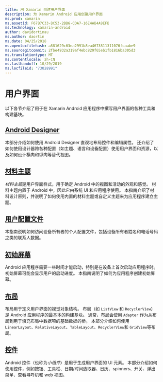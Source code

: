 ```yaml
---
title: 用 Xamarin 创建用户界面
description: 为 Xamarin Android 应用创建用户界面
ms.prod: xamarin
ms.assetid: F67B7C33-BC53-2BB6-CDA7-16E4AB4A9EFB
ms.technology: xamarin-android
author: davidortinau
ms.author: daortin
ms.date: 04/25/2018
ms.openlocfilehash: a881629c63ea2991b8ea4673811311076fcaabe9
ms.sourcegitcommit: 2fbe4932a319af4ebc829f65eb1fb1816ba305d3
ms.translationtype: MT
ms.contentlocale: zh-CN
ms.lasthandoff: 10/29/2019
ms.locfileid: "73028991"
---
```

# <a name="user-interface"></a>用户界面

以下各节介绍了用于在 Xamarin Android 应用程序中撰写用户界面的各种工具和构建基块。

## <a name="android-designerandroiduser-interfaceandroid-designerindexmd"></a>[Android Designer](~/android/user-interface/android-designer/index.md)

本部分介绍如何使用 Android Designer 直观地布局控件和编辑属性。 还介绍了如何使用设计器跨各种配置（如主题、语言和设备配置）使用用户界面和资源，以及如何设计横向和纵向等替代视图。

## <a name="material-themeandroiduser-interfacematerial-thememd"></a>[材料主题](~/android/user-interface/material-theme.md)

*材料主题*是用户界面样式，用于确定 Android 中的视图和活动的外观和感觉。 材料主题内置于 Android 中，因此它由系统 UI 和应用程序使用。 本指南介绍了材料设计原则，并说明了如何使用内置的材料主题或自定义主题来为应用程序建立主题。

## <a name="user-profileandroiduser-interfaceuser-profilemd"></a>[用户配置文件](~/android/user-interface/user-profile.md)

本指南说明如何访问设备所有者的个人配置文件，包括设备所有者姓名和电话号码之类的联系人数据。

## <a name="splash-screenandroiduser-interfacesplash-screenmd"></a>[初始屏幕](~/android/user-interface/splash-screen.md)

Android 应用程序需要一些时间才能启动，特别是在设备上首次启动应用程序时。 初始屏幕可能会显示用户的启动进度。 本指南说明了如何为应用程序创建初始屏幕。

## <a name="layoutsandroiduser-interfacelayoutsindexmd"></a>[布局](~/android/user-interface/layouts/index.md)

布局用于定义用户界面的视觉对象结构。
布局（如 `ListView` 和 `RecyclerView`）是 Android 应用程序的最基本的构建基块。 通常，布局会使用 `Adapter` 作为从布局到用于填充布局中数据项的基础数据的桥。 本部分介绍如何使用 `LinearLayout`、`RelativeLayout`、`TableLayout`、`RecyclerView`和 `GridView`等布局。

## <a name="controlsandroiduser-interfacecontrolsindexmd"></a>[控件](~/android/user-interface/controls/index.md)

Android 控件（也称为*小组件*）是用于生成用户界面的 UI 元素。 本部分介绍如何使用控件，例如按钮、工具栏、日期/时间选取器、日历、spinners、开关、弹出菜单、查看寻呼机和 web 视图。
